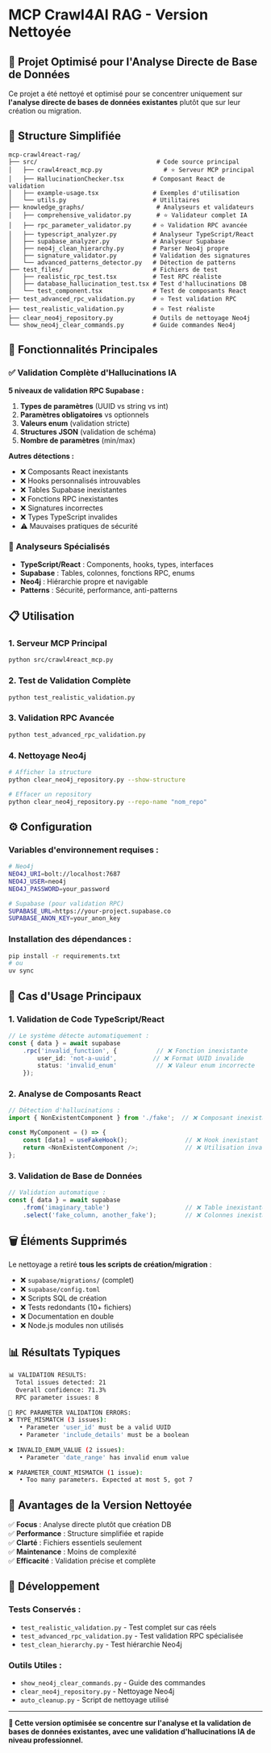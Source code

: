 # MCP Crawl4AI RAG - Version Nettoyée

## 🎯 Projet Optimisé pour l'Analyse Directe de Base de Données

Ce projet a été nettoyé et optimisé pour se concentrer uniquement sur **l'analyse directe de bases de données existantes** plutôt que sur leur création ou migration.

## 📁 Structure Simplifiée

```
mcp-crawl4react-rag/
├── src/                                 # Code source principal
│   ├── crawl4react_mcp.py                 # ⭐ Serveur MCP principal
│   ├── HallucinationChecker.tsx        # Composant React de validation
│   ├── example-usage.tsx               # Exemples d'utilisation
│   └── utils.py                        # Utilitaires
├── knowledge_graphs/                    # Analyseurs et validateurs
│   ├── comprehensive_validator.py       # ⭐ Validateur complet IA
│   ├── rpc_parameter_validator.py      # ⭐ Validation RPC avancée
│   ├── typescript_analyzer.py          # Analyseur TypeScript/React
│   ├── supabase_analyzer.py            # Analyseur Supabase
│   ├── neo4j_clean_hierarchy.py        # Parser Neo4j propre
│   ├── signature_validator.py          # Validation des signatures
│   └── advanced_patterns_detector.py   # Détection de patterns
├── test_files/                         # Fichiers de test
│   ├── realistic_rpc_test.tsx          # Test RPC réaliste
│   ├── database_hallucination_test.tsx # Test d'hallucinations DB
│   └── test_component.tsx              # Test de composants React
├── test_advanced_rpc_validation.py     # ⭐ Test validation RPC
├── test_realistic_validation.py        # ⭐ Test réaliste
├── clear_neo4j_repository.py           # Outils de nettoyage Neo4j
└── show_neo4j_clear_commands.py        # Guide commandes Neo4j
```

## 🚀 Fonctionnalités Principales

### ✅ **Validation Complète d'Hallucinations IA**

**5 niveaux de validation RPC Supabase :**
1. **Types de paramètres** (UUID vs string vs int)
2. **Paramètres obligatoires** vs optionnels
3. **Valeurs enum** (validation stricte)
4. **Structures JSON** (validation de schéma)
5. **Nombre de paramètres** (min/max)

**Autres détections :**
- ❌ Composants React inexistants
- ❌ Hooks personnalisés introuvables
- ❌ Tables Supabase inexistantes
- ❌ Fonctions RPC inexistantes
- ❌ Signatures incorrectes
- ❌ Types TypeScript invalides
- ⚠️ Mauvaises pratiques de sécurité

### 🔧 **Analyseurs Spécialisés**

- **TypeScript/React** : Components, hooks, types, interfaces
- **Supabase** : Tables, colonnes, fonctions RPC, enums
- **Neo4j** : Hiérarchie propre et navigable
- **Patterns** : Sécurité, performance, anti-patterns

## 📋 Utilisation

### 1. **Serveur MCP Principal**
```bash
python src/crawl4react_mcp.py
```

### 2. **Test de Validation Complète**
```bash
python test_realistic_validation.py
```

### 3. **Validation RPC Avancée**
```bash
python test_advanced_rpc_validation.py
```

### 4. **Nettoyage Neo4j**
```bash
# Afficher la structure
python clear_neo4j_repository.py --show-structure

# Effacer un repository
python clear_neo4j_repository.py --repo-name "nom_repo"
```

## ⚙️ Configuration

### Variables d'environnement requises :
```bash
# Neo4j
NEO4J_URI=bolt://localhost:7687
NEO4J_USER=neo4j
NEO4J_PASSWORD=your_password

# Supabase (pour validation RPC)
SUPABASE_URL=https://your-project.supabase.co
SUPABASE_ANON_KEY=your_anon_key
```

### Installation des dépendances :
```bash
pip install -r requirements.txt
# ou
uv sync
```

## 🎯 Cas d'Usage Principaux

### **1. Validation de Code TypeScript/React**
```typescript
// Le système détecte automatiquement :
const { data } = await supabase
    .rpc('invalid_function', {           // ❌ Fonction inexistante
        user_id: 'not-a-uuid',          // ❌ Format UUID invalide
        status: 'invalid_enum'           // ❌ Valeur enum incorrecte
    });
```

### **2. Analyse de Composants React**
```typescript
// Détection d'hallucinations :
import { NonExistentComponent } from './fake';  // ❌ Composant inexistant

const MyComponent = () => {
    const [data] = useFakeHook();                // ❌ Hook inexistant
    return <NonExistentComponent />;             // ❌ Utilisation invalide
};
```

### **3. Validation de Base de Données**
```typescript
// Validation automatique :
const { data } = await supabase
    .from('imaginary_table')                     // ❌ Table inexistante
    .select('fake_column, another_fake');        // ❌ Colonnes inexistantes
```

## 🗑️ Éléments Supprimés

Le nettoyage a retiré **tous les scripts de création/migration** :
- ❌ `supabase/migrations/` (complet)
- ❌ `supabase/config.toml`
- ❌ Scripts SQL de création
- ❌ Tests redondants (10+ fichiers)
- ❌ Documentation en double
- ❌ Node.js modules non utilisés

## 📊 Résultats Typiques

```bash
📊 VALIDATION RESULTS:
  Total issues detected: 21
  Overall confidence: 71.3%
  RPC parameter issues: 8
  
🚨 RPC PARAMETER VALIDATION ERRORS:
❌ TYPE_MISMATCH (3 issues):
   • Parameter 'user_id' must be a valid UUID
   • Parameter 'include_details' must be a boolean
   
❌ INVALID_ENUM_VALUE (2 issues):
   • Parameter 'date_range' has invalid enum value
   
❌ PARAMETER_COUNT_MISMATCH (1 issue):
   • Too many parameters. Expected at most 5, got 7
```

## 🎉 Avantages de la Version Nettoyée

✅ **Focus** : Analyse directe plutôt que création DB  
✅ **Performance** : Structure simplifiée et rapide  
✅ **Clarté** : Fichiers essentiels seulement  
✅ **Maintenance** : Moins de complexité  
✅ **Efficacité** : Validation précise et complète  

## 🔧 Développement

### Tests Conservés :
- `test_realistic_validation.py` - Test complet sur cas réels
- `test_advanced_rpc_validation.py` - Test validation RPC spécialisée  
- `test_clean_hierarchy.py` - Test hiérarchie Neo4j

### Outils Utiles :
- `show_neo4j_clear_commands.py` - Guide des commandes
- `clear_neo4j_repository.py` - Nettoyage Neo4j
- `auto_cleanup.py` - Script de nettoyage utilisé

---

**🎯 Cette version optimisée se concentre sur l'analyse et la validation de bases de données existantes, avec une validation d'hallucinations IA de niveau professionnel.**